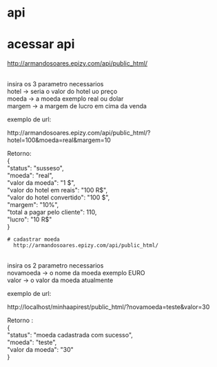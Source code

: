 # api

# acessar api <br>
http://armandosoares.epizy.com/api/public_html/

<br>
insira os 3 parametro necessarios<br> 
hotel -> seria o valor do hotel uo preço <br>
moeda -> a moeda exemplo real ou dolar <br>
margem -> a margem de lucro em cima da venda <br>

<p>
  exemplo de url: <p>
    http://armandosoares.epizy.com/api/public_html/?hotel=100&moeda=real&margem=10 <p>
   Retorno:<br>
    {<br>
"status": "susseso",<br>
"moeda": "real",<br>
"valor da moeda": "1 $",<br>
"valor do hotel em reais": "100 R$",<br>
"valor do hotel convertido": "100 $",<br>
"margem": "10%",<br>
"total a pagar pelo cliente": 110,<br>
"lucro": "10 R$"<br>
}
      
    # cadastrar moeda  
      http://armandosoares.epizy.com/api/public_html/

<br>
insira os 2 parametro necessarios<br> 
novamoeda -> o nome da moeda exemplo EURO <br>
valor -> o valor da moeda atualmente<br>

<p>
  exemplo de url: <p>
       http://localhost/minhaapirest/public_html/?novamoeda=teste&valor=30 <p>
     Retorno :<br>
{<br>
"status": "moeda cadastrada com sucesso",<br>
"moeda": "teste",<br>
"valor da moeda": "30"<br>
} 
      
   
